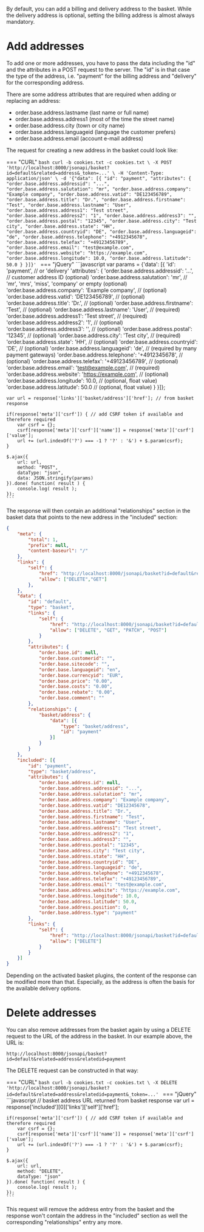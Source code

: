 By default, you can add a billing and delivery address to the basket. While the delivery address is optional, setting the billing address is almost always mandatory.

# Add addresses

To add one or more addresses, you have to pass the data including the "id" and the attributes in a POST request to the server. The "id" is in that case the type of the address, i.e. "payment" for the billing address and "delivery" for the corresponding address.

There are some address attributes that are required when adding or replacing an address:

* order.base.address.lastname (last name or full name)
* order.base.address.address1 (most of the time the street name)
* order.base.address.city (town or city name)
* order.base.address.languageid (language the customer prefers)
* order.base.address.email (account e-mail address)

The request for creating a new address in the basket could look like:

=== "CURL"
    ```bash
    curl -b cookies.txt -c cookies.txt \
    -X POST 'http://localhost:8000/jsonapi/basket?id=default&related=address&_token=...' \
    -H 'Content-Type: application/json' \
    -d '{"data": [{
        "id": "payment",
        "attributes": {
            "order.base.address.addressid": "...",
            "order.base.address.salutation": "mr",
            "order.base.address.company": "Example company",
            "order.base.address.vatid": "DE123456789",
            "order.base.address.title": "Dr.",
            "order.base.address.firstname": "Test",
            "order.base.address.lastname": "User",
            "order.base.address.address1": "Test street",
            "order.base.address.address2": "1",
            "order.base.address.address3": "",
            "order.base.address.postal": "12345",
            "order.base.address.city": "Test city",
            "order.base.address.state": "HH",
            "order.base.address.countryid": "DE",
            "order.base.address.languageid": "de",
            "order.base.address.telephone": "+4912345678",
            "order.base.address.telefax": "+49123456789",
            "order.base.address.email": "test@example.com",
            "order.base.address.website": "https://example.com",
            "order.base.address.longitude": 10.0,
            "order.base.address.latitude": 50.0
        }
    }]}'
    ```
=== "jQuery"
    ```javascript
    var params = {'data': [{
        'id': 'payment', // or 'delivery'
        'attributes': {
            'order.base.address.addressid': '...', // customer address ID (optional)
            'order.base.address.salutation': 'mr', // 'mr', 'mrs', 'miss', 'company' or empty (optional)
            'order.base.address.company': 'Example company', // (optional)
            'order.base.address.vatid': 'DE123456789', // (optional)
            'order.base.address.title': 'Dr.', // (optional)
            'order.base.address.firstname': 'Test', // (optional)
            'order.base.address.lastname': 'User', // (required)
            'order.base.address.address1': 'Test street', // (required)
            'order.base.address.address2': '1', // (optional)
            'order.base.address.address3': '', // (optional)
            'order.base.address.postal': '12345', // (optional)
            'order.base.address.city': 'Test city', // (required)
            'order.base.address.state': 'HH', // (optional)
            'order.base.address.countryid': 'DE', // (optional)
            'order.base.address.languageid': 'de', // (required by many payment gateways)
            'order.base.address.telephone': '+4912345678', // (optional)
            'order.base.address.telefax': '+49123456789', // (optional)
            'order.base.address.email': 'test@example.com', // (required)
            'order.base.address.website': 'https://example.com', // (optional)
            'order.base.address.longitude': 10.0, // (optional, float value)
            'order.base.address.latitude': 50.0 // (optional, float value)
        }
    }]};

    var url = response['links']['basket/address']['href']; // from basket response

    if(response['meta']['csrf']) { // add CSRF token if available and therefore required
        var csrf = {};
        csrf[response['meta']['csrf']['name']] = response['meta']['csrf']['value'];
        url += (url.indexOf('?') === -1 ? '?' : '&') + $.param(csrf);
    }

    $.ajax({
        url: url,
        method: "POST",
        dataType: "json",
        data: JSON.stringify(params)
    }).done( function( result ) {
        console.log( result );
    });
    ```

The response will then contain an additional "relationships" section in the basket data that points to the new address in the "included" section:

```json
{
    "meta": {
        "total": 1,
        "prefix": null,
        "content-baseurl": "/"
    },
    "links": {
        "self": {
            "href": "http://localhost:8000/jsonapi/basket?id=default&related=address",
            "allow": ["DELETE","GET"]
        },
    },
    "data": {
        "id": "default",
        "type": "basket",
        "links": {
            "self": {
                "href": "http://localhost:8000/jsonapi/basket?id=default",
                "allow": ["DELETE", "GET", "PATCH", "POST"]
            }
        },
        "attributes": {
            "order.base.id": null,
            "order.base.customerid": "",
            "order.base.sitecode": "",
            "order.base.languageid": "en",
            "order.base.currencyid": "EUR",
            "order.base.price": "0.00",
            "order.base.costs": "0.00",
            "order.base.rebate": "0.00",
            "order.base.comment": ""
        },
        "relationships": {
            "basket/address": {
                "data": [{
                    "type": "basket/address",
                    "id": "payment"
                }]
            }
        }
    },
    "included": [{
        "id": "payment",
        "type": "basket/address",
        "attributes": {
            "order.base.address.id": null,
            "order.base.address.addressid": "...",
            "order.base.address.salutation": "mr",
            "order.base.address.company": "Example company",
            "order.base.address.vatid": "DE12345678",
            "order.base.address.title": "Dr.",
            "order.base.address.firstname": "Test",
            "order.base.address.lastname": "User",
            "order.base.address.address1": "Test street",
            "order.base.address.address2": "1",
            "order.base.address.address3": "",
            "order.base.address.postal": "12345",
            "order.base.address.city": "Test city",
            "order.base.address.state": "HH",
            "order.base.address.countryid": "DE",
            "order.base.address.languageid": "de",
            "order.base.address.telephone": "+4912345678",
            "order.base.address.telefax": "+49123456789",
            "order.base.address.email": "test@example.com",
            "order.base.address.website": "https://example.com",
            "order.base.address.longitude": 10.0,
            "order.base.address.latitude": 50.0,
            "order.base.address.position": 0,
            "order.base.address.type": "payment"
        },
        "links": {
            "self": {
                "href": "http://localhost:8000/jsonapi/basket?id=default&related=address&relatedid=payment",
                "allow": ["DELETE"]
            }
        }
    }]
}
```

Depending on the activated basket plugins, the content of the response can be modified more than that. Especially, as the address is often the basis for the available delivery options.

# Delete addresses

You can also remove addresses from the basket again by using a DELETE request to the URL of the address in the basket. In our example above, the URL is:

```
http://localhost:8000/jsonapi/basket?id=default&related=address&relatedid=payment
```

The DELETE request can be constructed in that way:


=== "CURL"
    ```bash
    curl -b cookies.txt -c cookies.txt \
    -X DELETE 'http://localhost:8000/jsonapi/basket?id=default&related=address&relatedid=payment&_token=...'
    ```
=== "jQuery"
    ```javascript
    // basket address URL returned from basket response
    var url = response['included'][0]['links']['self']['href'];

    if(response['meta']['csrf']) { // add CSRF token if available and therefore required
        var csrf = {};
        csrf[response['meta']['csrf']['name']] = response['meta']['csrf']['value'];
        url += (url.indexOf('?') === -1 ? '?' : '&') + $.param(csrf);
    }

    $.ajax({
        url: url,
        method: "DELETE",
        dataType: "json"
    }).done( function( result ) {
        console.log( result );
    });
    ```

This request will remove the address entry from the basket and the response won't contain the address  in the "included" section as well the corresponding "relationships" entry any more.
